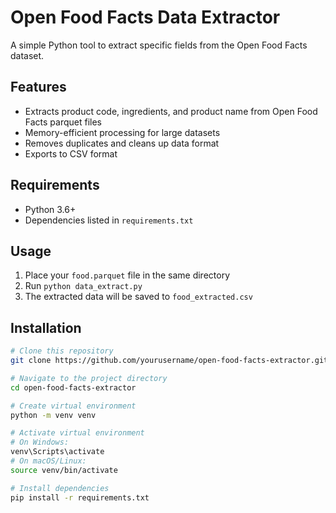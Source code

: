 # Open Food Facts Data Extractor

A simple Python tool to extract specific fields from the Open Food Facts dataset.

## Features

- Extracts product code, ingredients, and product name from Open Food Facts parquet files
- Memory-efficient processing for large datasets
- Removes duplicates and cleans up data format
- Exports to CSV format

## Requirements

- Python 3.6+
- Dependencies listed in `requirements.txt`

## Usage

1. Place your `food.parquet` file in the same directory
2. Run `python data_extract.py`
3. The extracted data will be saved to `food_extracted.csv`

## Installation

```bash
# Clone this repository
git clone https://github.com/yourusername/open-food-facts-extractor.git

# Navigate to the project directory
cd open-food-facts-extractor

# Create virtual environment
python -m venv venv

# Activate virtual environment
# On Windows:
venv\Scripts\activate
# On macOS/Linux:
source venv/bin/activate

# Install dependencies
pip install -r requirements.txt